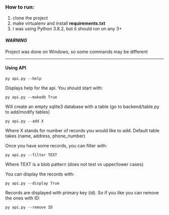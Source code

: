 ### **How to run:**
1) clone the project
2) make virtualenv and install **requirements.txt**
3) I was using Python 3.8.2, but it should run on any 3+

#### ***WARNING***

Project was done on Windows, so some commands may be different

---

#### Using API

~~~~
py api.py --help
~~~~
Displays help for the api. You should start with:
~~~~
py api.py --makedb True
~~~~
Will create an empty sqlite3 database with a table (go to backend/table.py to add/modify tables)
~~~~
py api.py --add X
~~~~
Where X stands for number of records you would like to add. Default table takes (name, address, phone_number)

Once you have some records, you can filter with:
~~~~
py api.py --filter TEXT
~~~~
Where TEXT is a blob pattern (does not test vs upper/lower cases)

You can display the records with:
~~~~
py api.py --display True
~~~~
Records are displayed with primary key (id). So if you like you can remove the ones with ID:
~~~~
py api.py --remove ID
~~~~
